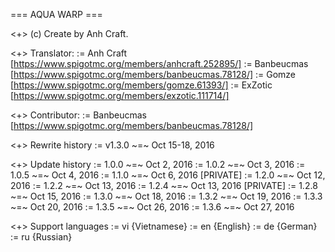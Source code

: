 === AQUA WARP ===

<+> (c) Create by Anh Craft.

<+> Translator:
	:= Anh Craft [https://www.spigotmc.org/members/anhcraft.252895/]
	:= Banbeucmas [https://www.spigotmc.org/members/banbeucmas.78128/]
	:= Gomze [https://www.spigotmc.org/members/gomze.61393/]
	:= ExZotic [https://www.spigotmc.org/members/exzotic.111714/]
	
<+> Contributor:
	:= Banbeucmas [https://www.spigotmc.org/members/banbeucmas.78128/]

<+> Rewrite history
	:= v1.3.0 ~=~ Oct 15-18, 2016
	
<+> Update history
	:= 1.0.0 ~=~ Oct 2, 2016
	:= 1.0.2 ~=~ Oct 3, 2016
	:= 1.0.5 ~=~ Oct 4, 2016
	:= 1.1.0 ~=~ Oct 6, 2016 [PRIVATE]
	:= 1.2.0 ~=~ Oct 12, 2016
	:= 1.2.2 ~=~ Oct 13, 2016
	:= 1.2.4 ~=~ Oct 13, 2016 [PRIVATE]
	:= 1.2.8 ~=~ Oct 15, 2016
	:= 1.3.0 ~=~ Oct 18, 2016
	:= 1.3.2 ~=~ Oct 19, 2016
	:= 1.3.3 ~=~ Oct 20, 2016
	:= 1.3.5 ~=~ Oct 26, 2016
	:= 1.3.6 ~=~ Oct 27, 2016
	
<+> Support languages
	:= vi {Vietnamese}
	:= en {English}
    := de {German}
    := ru {Russian}